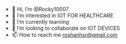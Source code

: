 - 👋 Hi, I’m @Rocky10007
- 👀 I’m interested in IOT FOR HEALTHCARE 
- 🌱 I’m currently learning
- 💞️ I’m looking to collaborate on IOT DEVICES
- 📫 How to reach me roshanhsr@gmail.com

<!---
Rocky10007/Rocky10007 is a ✨ special ✨ repository because its `README.md` (this file) appears on your GitHub profile.
You can click the Preview link to take a look at your changes.
--->
